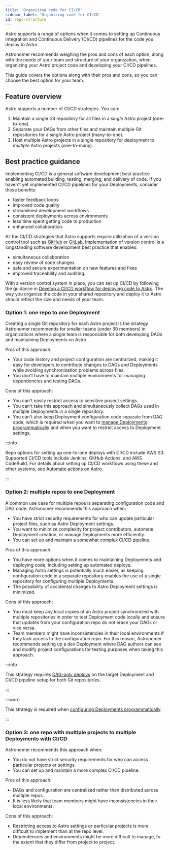 ```yaml
---
title: 'Organizing code for CI/CD'
sidebar_label: 'Organizing code for CI/CD'
id: repo-structure
---
```


Astro supports a range of options when it comes to setting up Continuous Integration and Continuous Delivery (CI/CD) pipelines for the code you deploy to Astro. 

Astronomer recommends weighing the pros and cons of each option, along with the needs of your team and structure of your organization, when organizing your Astro project code and developing your CI/CD pipelines.

This guide covers the options along with their pros and cons, so you can choose the best option for your team.

## Feature overview

Astro supports a number of CI/CD strategies. You can:
1. Maintain a single Git repository for all files in a *single* Astro project (one-to-one).
2. Separate your DAGs from other files and maintain multiple Git repositories for a *single* Astro project (many-to-one).
3. Host multiple Astro projects in a single repository for deployment to *multiple* Astro projects (one-to-many).

## Best practice guidance

Implementing CI/CD is a general software development best practice enabling automated building, testing, merging, and delivery of code. If you haven't yet implemented CI/CD pipelines for your Deployments, consider these benefits:
- faster feedback loops
- improved code quality
- streamlined development workflows
- consistent deployments across environments
- less time spent getting code to production
- enhanced collaboration.

All the CI/CD strategies that Astro supports require utilization of a version control tool such as [GitHub](https://github.com/) or [GitLab](https://about.gitlab.com/). Implementation of version control is a longstanding software development best practice that enables:
- simultaneous collaboration
- easy review of code changes
- safe and secure experimentation on new features and fixes
- improved traceability and auditing.

With a version control system in place, you can set up CI/CD by following the guidance in [Develop a CI/CD workflow for deploying code to Astro](https://astronomer.io/docs/astro/set-up-ci-cd). The way you organize the code in your shared repository and deploy it to Astro should reflect the size and needs of your team.

### Option 1: one repo to one Deployment

Creating a single Git repository for each Astro project is the strategy Astronomer recommends for smaller teams (under 30 members) in organizations where a single team is responsible for both developing DAGs and maintaining Deployments on Astro.

Pros of this approach:
- Your code history and project configuration are centralized, making it easy for developers to contribute changes to DAGs and Deployments while avoiding synchronization problems across files.
- You don't have to maintain multiple environments for managing dependencies and testing DAGs.

Cons of this approach:
- You can't easily restrict access to sensitive project settings.
- You can't take this approach and simultaneously collect DAGs used in multiple Deployments in a single repository.
- You can't also keep Deployment configuration code separate from DAG code, which is required when you want to [manage Deployments programmatically](https://www.astronomer.io/docs/astro/manage-deployments-as-code) and when you want to restrict access to Deployment settings.

:::info 

Repo options for setting up one-to-one deploys with CI/CD include AWS S3. Supported CI/CD tools include Jenkins, GitHub Actions, and AWS CodeBuild. For details about setting up CI/CD workflows using these and other systems, see [Automate actions on Astro](https://www.astronomer.io/docs/astro/automation-overview).

:::

### Option 2: multiple repos to one Deployment

A common use case for multiple repos is separating configuration code and DAG code. Astronomer recommends this approach when:
- You have strict security requirements for who can update particular project files, such as Astro Deployment settings.
- You want to minimize complexity for project contributors, automate Deployment creation, or manage Deployments more efficiently.
- You can set up and maintain a somewhat complex CI/CD pipeline.

Pros of this approach:
- You have more options when it comes to maintaining Deployemnts and deploying code, including setting up automated deploys.
- Managing Astro settings is potentially much easier, as keeping configuration code in a separate repository enables the use of a single repository for configuring multiple Deployments.
- The possibility of accidental changes to Astro Deployment settings is minimized.

Cons of this approach:
- You must keep any local copies of an Astro project synchronized with multiple repositories in order to test Deployment code locally and ensure that updates from your configuration repo do not erase your DAGs or vice versa.
- Team members might have inconsistencies in their local environments if they lack access to the configuration repo. For this reason, Astronomer recommends setting up a dev Deployment where DAG authors can see and modify project configurations for testing purposes when taking this approach.

:::info

This strategy requires [DAG-only deploys](https://www.astronomer.io/docs/astro/deploy-dags#enable-or-disable-dag-only-deploys-on-a-deployment) on the target Deployment and CI/CD pipeline setup for both Git repositories.

:::

:::warn

This strategy is required when [configuring Deployments programmatically](https://www.astronomer.io/docs/astro/manage-deployments-as-code).

:::

### Option 3: one repo with multiple projects to multiple Deployments with CI/CD

Astronomer recommends this approach when:
- You do not have strict security requirements for who can access particular projects or settings.
- You can set up and maintain a more complex CI/CD pipeline.

Pros of this approach:
- DAGs and configuration are centralized rather than distributed across multiple repos.
- It is less likely that team members might have inconsistencies in their local environments.

Cons of this approach:
- Restricting access to Astro settings or particular projects is more difficult to implement than at the repo level.
- Dependencies and environments might be more difficult to manage, to the extent that they differ from project to project.
